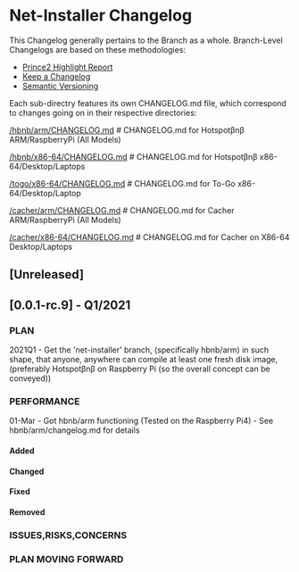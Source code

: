 # Net-Installer Changelog
This Changelog generally pertains to the Branch as a whole. 
Branch-Level Changelogs are based on these methodologies:
- [Prince2 Highlight Report](https://prince2.wiki/management-products/highlight-report/)  
- [Keep a Changelog](https://keepachangelog.com/en/1.0.0/)
- [Semantic Versioning](https://semver.org/spec/v2.0.0.html)

Each sub-directry features its own CHANGELOG.md file, which correspond to changes going on in their respective directories:

[/hbnb/arm/CHANGELOG.md](https://github.com/unclehowell/datro/tree/net-installer/hbnb/arm/CHANGELOG.md "Hotspotβnβ ARM Changelog")      # CHANGELOG.md for Hotspotβnβ ARM/RaspberryPi (All Models)

[/hbnb/x86-64/CHANGELOG.md](https://github.com/unclehowell/datro/tree/net-installer/hbnb/x86-64/CHANGELOG.md "Hotspotβnβ x86-64 Changelog")      # CHANGELOG.md for Hotspotβnβ x86-64/Desktop/Laptops

[/togo/x86-64/CHANGELOG.md](https://github.com/unclehowell/datro/tree/net-installer/togo/x86-64/CHANGELOG.md "To-Go x86-64 Changelog")      # CHANGELOG.md for To-Go x86-64/Desktop/Laptop 

[/cacher/arm/CHANGELOG.md](https://github.com/unclehowell/datro/tree/net-installer/cacher/arm "Cacher ARM Changelog")      # CHANGELOG.md for Cacher ARM/RaspberryPi (All Models)

[/cacher/x86-64/CHANGELOG.md](https://github.com/unclehowell/datro/tree/net-installer/cacher/x86-64 "Cacher on x86-64")      # CHANGELOG.md for Cacher on X86-64 Desktop/Laptops


## [Unreleased]

## [0.0.1-rc.9] - Q1/2021

### PLAN
2021Q1 - Get the 'net-installer' branch, (specifically hbnb/arm) in such shape,
         that anyone, anywhere can compile at least one fresh disk image,
         (preferably Hotspotβnβ on Raspberry Pi (so the overall concept can be conveyed))

### PERFORMANCE
01-Mar - Got hbnb/arm functioning (Tested on the Raspberry Pi4) - See hbnb/arm/changelog.md for details

#### Added

#### Changed

#### Fixed

#### Removed

### ISSUES,RISKS,CONCERNS

### PLAN MOVING FORWARD

